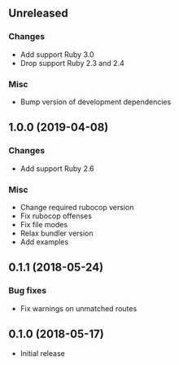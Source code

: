 ## Unreleased

### Changes

* Add support Ruby 3.0
* Drop support Ruby 2.3 and 2.4

### Misc

* Bump version of development dependencies


## 1.0.0 (2019-04-08)

### Changes

* Add support Ruby 2.6

### Misc

* Change required rubocop version
* Fix rubocop offenses
* Fix file modes
* Relax bundler version
* Add examples


## 0.1.1 (2018-05-24)

### Bug fixes

* Fix warnings on unmatched routes


## 0.1.0 (2018-05-17)

* Initial release
